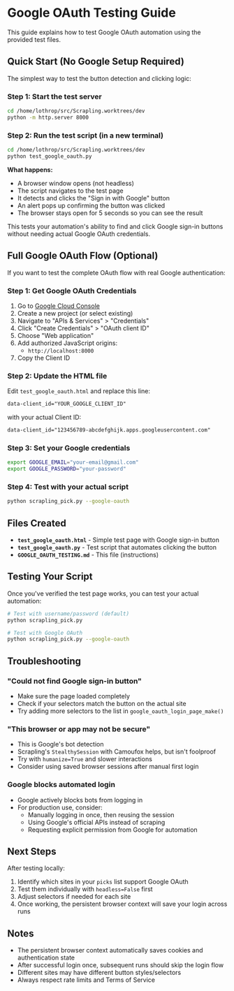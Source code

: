 # Google OAuth Testing Guide

This guide explains how to test Google OAuth automation using the provided test files.

## Quick Start (No Google Setup Required)

The simplest way to test the button detection and clicking logic:

### Step 1: Start the test server

```bash
cd /home/lothrop/src/Scrapling.worktrees/dev
python -m http.server 8000
```

### Step 2: Run the test script (in a new terminal)

```bash
cd /home/lothrop/src/Scrapling.worktrees/dev
python test_google_oauth.py
```

**What happens:**
- A browser window opens (not headless)
- The script navigates to the test page
- It detects and clicks the "Sign in with Google" button
- An alert pops up confirming the button was clicked
- The browser stays open for 5 seconds so you can see the result

This tests your automation's ability to find and click Google sign-in buttons without needing actual Google OAuth credentials.

## Full Google OAuth Flow (Optional)

If you want to test the complete OAuth flow with real Google authentication:

### Step 1: Get Google OAuth Credentials

1. Go to [Google Cloud Console](https://console.cloud.google.com/)
2. Create a new project (or select existing)
3. Navigate to "APIs & Services" > "Credentials"
4. Click "Create Credentials" > "OAuth client ID"
5. Choose "Web application"
6. Add authorized JavaScript origins:
   - `http://localhost:8000`
7. Copy the Client ID

### Step 2: Update the HTML file

Edit `test_google_oauth.html` and replace this line:

```html
data-client_id="YOUR_GOOGLE_CLIENT_ID"
```

with your actual Client ID:

```html
data-client_id="123456789-abcdefghijk.apps.googleusercontent.com"
```

### Step 3: Set your Google credentials

```bash
export GOOGLE_EMAIL="your-email@gmail.com"
export GOOGLE_PASSWORD="your-password"
```

### Step 4: Test with your actual script

```bash
python scrapling_pick.py --google-oauth
```

## Files Created

- **`test_google_oauth.html`** - Simple test page with Google sign-in button
- **`test_google_oauth.py`** - Test script that automates clicking the button
- **`GOOGLE_OAUTH_TESTING.md`** - This file (instructions)

## Testing Your Script

Once you've verified the test page works, you can test your actual automation:

```bash
# Test with username/password (default)
python scrapling_pick.py

# Test with Google OAuth
python scrapling_pick.py --google-oauth
```

## Troubleshooting

### "Could not find Google sign-in button"
- Make sure the page loaded completely
- Check if your selectors match the button on the actual site
- Try adding more selectors to the list in `google_oauth_login_page_make()`

### "This browser or app may not be secure"
- This is Google's bot detection
- Scrapling's `StealthySession` with Camoufox helps, but isn't foolproof
- Try with `humanize=True` and slower interactions
- Consider using saved browser sessions after manual first login

### Google blocks automated login
- Google actively blocks bots from logging in
- For production use, consider:
  - Manually logging in once, then reusing the session
  - Using Google's official APIs instead of scraping
  - Requesting explicit permission from Google for automation

## Next Steps

After testing locally:

1. Identify which sites in your `picks` list support Google OAuth
2. Test them individually with `headless=False` first
3. Adjust selectors if needed for each site
4. Once working, the persistent browser context will save your login across runs

## Notes

- The persistent browser context automatically saves cookies and authentication state
- After successful login once, subsequent runs should skip the login flow
- Different sites may have different button styles/selectors
- Always respect rate limits and Terms of Service
